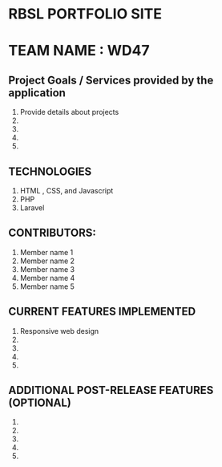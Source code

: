 # RBSL PORTFOLIO SITE

# TEAM NAME : WD47

## Project Goals / Services provided by the application

1. Provide details about projects 
2.
3.
4.
5.

## TECHNOLOGIES

1. HTML , CSS, and Javascript
2. PHP
3. Laravel

## CONTRIBUTORS:

1. Member name 1
2. Member name 2
3. Member name 3
4. Member name 4
5. Member name 5

## CURRENT FEATURES IMPLEMENTED

1. Responsive web design
2.
3.
4.
5.

## ADDITIONAL POST-RELEASE FEATURES (OPTIONAL)

1.
2.
3.
4.
5.





